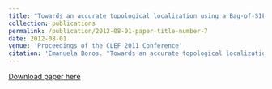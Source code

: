 ```yaml
---
title: "Towards an accurate topological localization using a Bag-of-SIFT-visual-Words modeltation"
collection: publications
permalink: /publication/2012-08-01-paper-title-number-7
date: 2012-08-01
venue: 'Proceedings of the CLEF 2011 Conference'
citation: 'Emanuela Boros. "Towards an accurate topological localization using a Bag-of-SIFT-visual-Words model." IEEE 8th International Conference on Intelligent Computer Communication and Processing, 30 Aug.-1 Sept. 2012, Cluj-Napoca, Romania'
---
```


[Download paper here](https://profs.info.uaic.ro/~adria/publications/Alexandru-Lucian%20G%EEnsca,%20Emanuela%20Boro%3F,%20Sabin-Corneliu%20Buraga,%20Lenu%3Fa%20Alboaie_Semantic_user_profile_2012.pdf)



